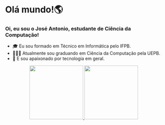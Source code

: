 <h1>Olá mundo!🌎</h1>

### Oi, eu sou o José Antonio, estudante de Ciência da Computação!

- 🎓 Eu sou formado em Técnico em Informática pelo IFPB. 
- 👨🏼‍💻 Atualmente sou graduando em Ciência da Computação pela UEPB.
- 🤖 E sou apaixonado por tecnologia em geral.

<div align="center">
  <a href="https://github.com/joseajr17">
  <img height="172em" src="https://github-readme-stats.vercel.app/api?username=joseajr17&show_icons=true&theme=transparent&include_all_commits=true&count_private=true"/>
  <img height="172em" src="https://github-readme-stats.vercel.app/api/top-langs/?username=joseajr17&layout=compact&langs_count=7&theme=transparent"/>
</div>
